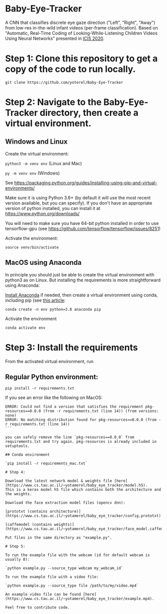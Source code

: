 # Baby-Eye-Tracker
A CNN that classifies discrete eye gaze direction ("Left", "Right", "Away") from low-res in-the-wild infant videos (per-frame classification).
Based on "Automatic, Real-Time Coding of Looking-While-Listening Children Videos Using Neural Networks" presented in [ICIS 2020](https://infantstudies.org/congress-2020).


# Step 1: Clone this repository to get a copy of the code to run locally.

`git clone https://github.com/yoterel/Baby-Eye-Tracker`

# Step 2: Navigate to the Baby-Eye-Tracker directory, then create a virtual environment.

## Windows and Linux

Create the virtual environment:

`python3 -m venv env` (Linux and Mac) 

`py -m venv env` (Windows)

See https://packaging.python.org/guides/installing-using-pip-and-virtual-environments/

Make sure it is using Python 3.6+ (by default it will use the most recent version available, but you can specify). 
If you don't have an appropriate version of python installed, you can install it at https://www.python.org/downloads/

You will need to make sure you have 64-bit python installed in order to use tensorflow-gpu (see https://github.com/tensorflow/tensorflow/issues/8251)

Activate the environment:

`source venv/bin/activate`

## MacOS using Anaconda

In principle you should just be able to create the virtual environment with python3 as on Linux. But installing the requirements is more straightforward using Anaconda:

[Install Anaconda](https://www.anaconda.com/products/individual/get-started) if needed, then create a virtual environment using conda, including pip (see [this article]( https://datumorphism.com/til/programming/python/python-anaconda-install-requirements/):

`conda create -n env python=3.8 anaconda pip`

Activate the environment

`conda activate env`

# Step 3: Install the requirements

From the activated virtual environment, run

## Regular Python environment:

`pip install -r requirements.txt`

If you see an error like the following on MacOS:

````
ERROR: Could not find a version that satisfies the requirement pkg-resources==0.0.0 (from -r requirements.txt (line 14)) (from versions: none)
ERROR: No matching distribution found for pkg-resources==0.0.0 (from -r requirements.txt (line 14))
```

you can safely remove the line `pkg-resources==0.0.0` from requirements.txt and try again. pkg-resources is already included in setuptools. 

## Conda environment

`pip install -r requirements_mac.txt`

# Step 4:

Download the latest network model & weights file [here](https://www.cs.tau.ac.il/~yotamerel/baby_eye_tracker/model.h5).
This is a keras model h5 file which contains both the architecture and the weights.

Download the face extraction model files (opencv dnn):

[prototxt (contains architecture)](https://www.cs.tau.ac.il/~yotamerel/baby_eye_tracker/config.prototxt)

[caffemodel (contains weights)](https://www.cs.tau.ac.il/~yotamerel/baby_eye_tracker/face_model.caffemodel)

Put files in the same directory as "example.py".

# Step 5:

To run the example file with the webcam (id for default webcam is usually 0):

`python example.py --source_type webcam my_webcam_id`

To run the example file with a video file:

`python example.py --source_type file /path/to/my/video.mp4`

An example video file can be found [here](https://www.cs.tau.ac.il/~yotamerel/baby_eye_tracker/example.mp4).

Feel free to contribute code.
